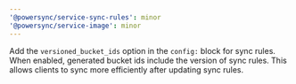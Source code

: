 ```yaml
---
'@powersync/service-sync-rules': minor
'@powersync/service-image': minor
---
```


Add the `versioned_bucket_ids` option in the `config:` block for sync rules. When enabled, generated bucket ids include the version of sync rules. This allows clients to sync more efficiently after updating sync rules.
